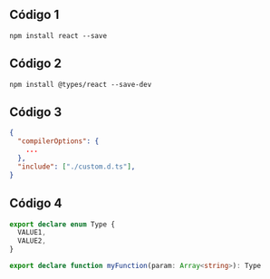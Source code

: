 ## Código 1

```console
npm install react --save
```

## Código 2

```console
npm install @types/react --save-dev
```

## Código 3

```json
{
  "compilerOptions": {
    ...
  },
  "include": ["./custom.d.ts"],
}
```

## Código 4

```typescript
export declare enum Type {
  VALUE1,
  VALUE2,
}

export declare function myFunction(param: Array<string>): Type
```
